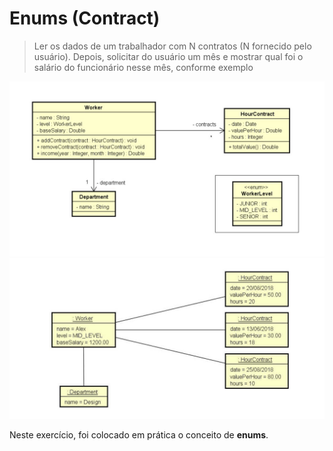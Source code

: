 # Enums (Contract)

> Ler os dados de um trabalhador com N contratos (N fornecido pelo usuário). Depois, solicitar do usuário um mês e mostrar qual foi o salário do funcionário nesse mês, conforme exemplo

![ex_9](9.jpg)
![ex_9_2](9(2).jpg)

Neste exercício, foi colocado em prática o conceito de __enums__.